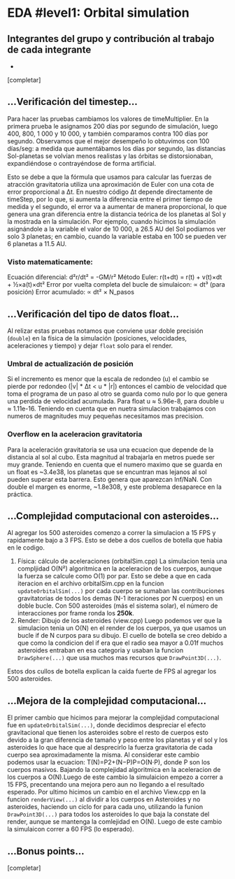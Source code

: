 # EDA #level1: Orbital simulation

## Integrantes del grupo y contribución al trabajo de cada integrante

* [Nombre]: [contribución]

[completar]

## ...Verificación del timestep...

Para hacer las pruebas cambiamos los valores de timeMultiplier. En la primera prueba le asignamos 200 días por segundo de simulación, luego 400, 800, 1 000 y 10 000, y también comparamos contra 100 días por segundo. Observamos que el mejor desempeño lo obtuvimos con 100 días/seg: a medida que aumentábamos los días por segundo, las distancias Sol-planetas se volvían menos realistas y las órbitas se distorsionaban, expandiéndose o contrayéndose de forma artificial.

Esto se debe a que la fórmula que usamos para calcular las fuerzas de atracción gravitatoria utiliza una aproximación de Euler con una cota de error proporcional a Δt. En nuestro código Δt depende directamente de timeStep, por lo que, si aumenta la diferencia entre el primer tiempo de medida y el segundo, el error va a aumentar de manera proporcional, lo que genera una gran diferencia entre la distancia teórica de los planetas al Sol y la mostrada en la simulación. Por ejemplo, cuando hicimos la simulación asignándole a la variable el valor de 10 000, a 26.5 AU del Sol podíamos ver solo 3 planetas; en cambio, cuando la variable estaba en 100 se pueden ver 6 planetas a 11.5 AU.

### Visto matematicamente: 
Ecuación diferencial: d²r/dt² = -GM/r²
Método Euler: r(t+dt) = r(t) + v(t)×dt + ½×a(t)×dt²
Error por vuelta completa del bucle de simulaicon: ∝ dt³ (para posición)
Error acumulado: ∝ dt² × N_pasos


## ...Verificación del tipo de datos float...

Al relizar estas pruebas notamos que conviene usar doble precisión (`double`) en la física de la simulación (posiciones, velocidades, aceleraciones y tiempo) y dejar `float` solo para el render.

### Umbral de actualización de posición
Si el incremento es menor que la escala de redondeo (u) el cambio se pierde por redondeo (|v| * Δt  <  u * |r|) entonces el cambio de velocidad que toma el programa de un paso al otro se guarda como nulo por lo que genera una perdida de velocidad acumulada.
Para float u ≈ 5.96e-8, para double u ≈ 1.11e-16. Teniendo en cuenta que en nuetra simulacion trabajamos con numeros de magnitudes muy pequeñas necesitamos mas precision.  

### Overflow en la aceleracion gravitatoria
Para la aceleración gravitatoria se usa una ecuacion que depende de la distancia al sol al cubo. Esta magnitud al trabajarla en metros puede ser muy grande. Teniendo en cuenta que el numero maximo que se guarda en un float es ~3.4e38, los planetas que se encuntran mas lejanos al sol pueden superar esta barrera. Esto genera que aparezcan Inf/NaN. Con double el margen es enorme, ~1.8e308, y este problema desaparece en la práctica.


## ...Complejidad computacional con asteroides...

Al agregar los 500 asteroides comenzo a correr la simulacion a 15 FPS y rapidamente bajo a 3 FPS. Esto se debe a dos cuellos de botella que habia en le codigo.
1. Física: cálculo de aceleraciones (orbitalSim.cpp)
La simulacion tenia una compljidad O(N²) algoritmica en la aceleracion de los cuerpos, aunque la fuerza se calcule como O(1) por par. Esto se debe a que en cada iteracion en el archivo orbitalSim.cpp en la funcion `updateOrbitalSim(...)` por cada cuerpo se sumaban las contribuciones gravitatorias de todos los demas (N-1 iteraciones por N cuerpos) en un doble bucle.
Con 500 asteroides (más el sistema solar), el número de interacciones por frame ronda los **250k**.
2. Render: Dibujo de los asteroides (view.cpp)
Luego podemos ver que la simulacion tenia un O(N) en el render de los cuerpos, ya que usamos un bucle if de N curpos para su dibujo. El cuello de botella se creo debido a que como la condicion del if era que el radio sea mayor a 0.01f muchos asteroides entraban en esa categoria y usaban la funcion `DrawSphere(...)` que usa muchos mas recursos que `DrawPoint3D(...)`.

Estos dos cullos de botella explican la caída fuerte de FPS al agregar los 500 asteroides.


## ...Mejora de la complejidad computacional...

El primer cambio que hicimos para mejorar la complejidad computacional fue en `updateOrbitalSim(...)`, donde decidimos despreciar el efecto gravitacional que tienen los asteroides sobre el resto de cuerpos esto devido a la gran diferencia de tamaño y peso entre los planetas y el sol y los asteroides lo que hace que al desprecirlo la fuerza gravitatoria de cada cuerpo sea aproximadamente la misma. 
Al considerar este cambio podemos usar la ecuacion: T(N)=P2+(N−P)P=O(N⋅P), donde P son los cuerpos masivos. Bajando la complejidad algoritmica en la aceleracion de los cuerpos a O(N).Luego de este cambio la simulaicion empezo a correr a 15 FPS, precentando una mejora pero aun no llegando a el resultado esperado.
Por ultimo hicimos un cambio en el archivo View.cpp en la funcion `renderView(...)` al dividir a los cuerpos en Asteroides y no asteroides, haciendo un ciclo for para cada uno, utilizando la funion `DrawPoint3D(...)` para todos los asteroides lo que baja la constate del render, aunque se mantenga la comlejidad en O(N). Luego de este cambio la simulaicon correr a 60 FPS (lo esperado).


## ...Bonus points...

[completar]
